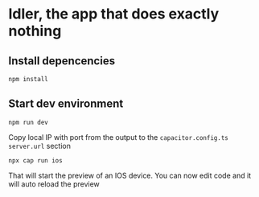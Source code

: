 # Idler, the app that does exactly nothing

## Install depencencies
```
npm install
```

## Start dev environment
```
npm run dev
```

Copy local IP with port from the output to the `capacitor.config.ts` `server.url` section
```
npx cap run ios
```

That will start the preview of an IOS device. You can now edit code and it will auto reload the preview
